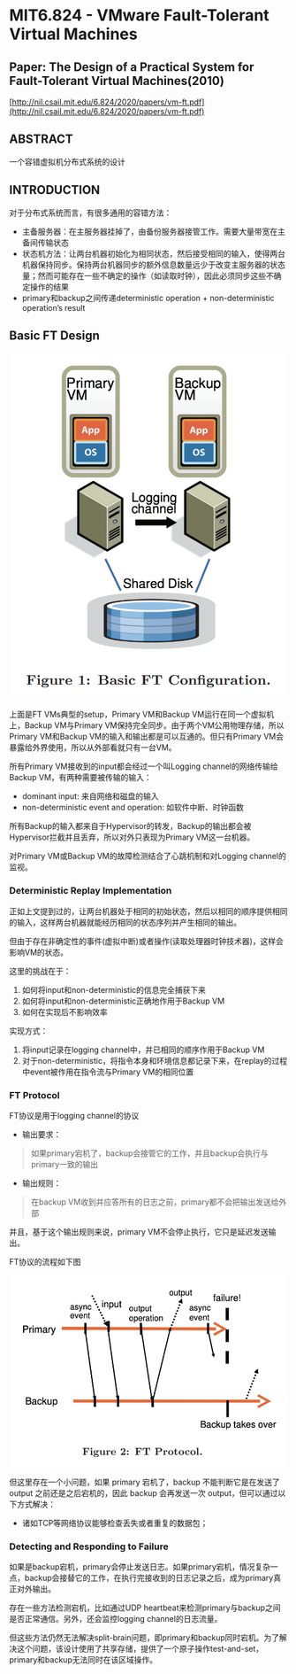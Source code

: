 # MIT6.824 - VMware Fault-Tolerant Virtual Machines

## Paper: The Design of a Practical System for Fault-Tolerant Virtual Machines\(2010\)

[http://nil.csail.mit.edu/6.824/2020/papers/vm-ft.pdf](http://nil.csail.mit.edu/6.824/2020/papers/vm-ft.pdf)

## ABSTRACT

一个容错虚拟机分布式系统的设计

## INTRODUCTION

对于分布式系统而言，有很多通用的容错方法：

* 主备服务器：在主服务器挂掉了，由备份服务器接管工作。需要大量带宽在主备间传输状态
* 状态机方法：让两台机器初始化为相同状态，然后接受相同的输入，使得两台机器保持同步。保持两台机器同步的额外信息数量远少于改变主服务器的状态量；然而可能存在一些不确定的操作（如读取时钟），因此必须同步这些不确定操作的结果
* primary和backup之间传递deterministic operation + non-deterministic operation’s result

## Basic FT Design

![](.gitbook/assets/image%20%283%29.png)

上面是FT VMs典型的setup，Primary VM和Backup VM运行在同一个虚拟机上，Backup VM与Primary VM保持完全同步。由于两个VM公用物理存储，所以Primary VM和Backup VM的输入和输出都是可以互通的。但只有Primary VM会暴露给外界使用，所以从外部看就只有一台VM。

所有Primary VM接收到的input都会经过一个叫Logging channel的网络传输给Backup VM，有两种需要被传输的输入：

* dominant input: 来自网络和磁盘的输入
* non-deterministic event and operation: 如软件中断、时钟函数

所有Backup的输入都来自于Hypervisor的转发，Backup的输出都会被Hypervisor拦截并且丢弃，所以对外只表现为Primary VM这一台机器。

对Primary VM或Backup VM的故障检测结合了心跳机制和对Logging channel的监视。

### Deterministic Replay Implementation

正如上文提到过的，让两台机器处于相同的初始状态，然后以相同的顺序提供相同的输入，这样两台机器就能经历相同的状态序列并产生相同的输出。

但由于存在非确定性的事件\(虚拟中断\)或者操作\(读取处理器时钟技术器\)，这样会影响VM的状态。

这里的挑战在于：

1. 如何将input和non-deterministic的信息完全捕获下来
2. 如何将input和non-deterministic正确地作用于Backup VM
3. 如何在实现后不影响效率

实现方式：

1. 将input记录在logging channel中，并已相同的顺序作用于Backup VM
2. 对于non-deterministic，将指令本身和环境信息都记录下来，在replay的过程中event被作用在指令流与Primary VM的相同位置

### FT Protocol

FT协议是用于logging channel的协议

* 输出要求：

> 如果primary宕机了，backup会接管它的工作，并且backup会执行与primary一致的输出

* 输出规则：

> 在backup VM收到并应答所有的日志之前，primary都不会把输出发送给外部

并且，基于这个输出规则来说，primary VM不会停止执行，它只是延迟发送输出。

FT协议的流程如下图

![](.gitbook/assets/image%20%286%29.png)

但这里存在一个小问题，如果 primary 宕机了，backup 不能判断它是在发送了 output 之前还是之后宕机的，因此 backup 会再发送一次 output，但可以通过以下方式解决：

* 诸如TCP等网络协议能够检查丢失或者重复的数据包；

### Detecting and Responding to Failure

如果是backup宕机，primary会停止发送日志。如果primary宕机，情况复杂一点，backup会接替它的工作，在执行完接收到的日志记录之后，成为primary真正对外输出。

存在一些方法检测宕机，比如通过UDP heartbeat来检测primary与backup之间是否正常通信。另外，还会监控logging channel的日志流量。

但这些方法仍然无法解决split-brain问题，即primary和backup同时宕机。为了解决这个问题，该设计使用了共享存储，提供了一个原子操作test-and-set，primary和backup无法同时在该区域操作。






